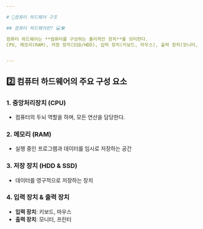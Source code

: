 ```yaml
---

# 💖컴퓨터 하드웨어 구조

## 컴퓨터 하드웨어란? 💻🛠️

컴퓨터 하드웨어는 **컴퓨터를 구성하는 물리적인 장치**를 의미한다.  
CPU, 메모리(RAM), 저장 장치(SSD/HDD), 입력 장치(키보드, 마우스), 출력 장치(모니터, 프린터) 등이 포함된다.


---
```


## 2️⃣ 컴퓨터 하드웨어의 주요 구성 요소

### 1. 중앙처리장치 (CPU)
 - 컴퓨터의 두뇌 역할을 하며, 모든 연산을 담당한다.

### 2. 메모리 (RAM)
 - 실행 중인 프로그램과 데이터를 임시로 저장하는 공간

### 3. 저장 장치 (HDD & SSD)
 - 데이터를 영구적으로 저장하는 장치

### 4. 입력 장치 & 출력 장치
 - **입력 장치**: 키보드, 마우스  
 - **출력 장치**: 모니터, 프린터  
